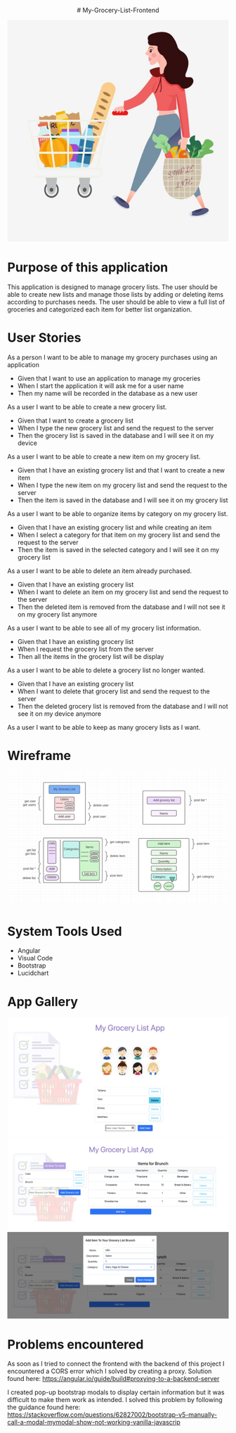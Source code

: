<p align="center">
    # My-Grocery-List-Frontend
</p>

<p align="center">
    <img src=src/assets/images/shopping.jpeg>
</p>

# Purpose of this application
This application is designed to manage grocery lists. The user should be able to create new lists and manage those lists by adding or deleting items according to purchases needs. The user should be able to view a full list of groceries and categorized each item for better list organization.

# User Stories

As a person I want to be able to manage my grocery purchases using an application
- Given that I want to use an application to manage my groceries
- When I start the application it will ask me for a user name
- Then my name will be recorded in the database as a new user

As a user I want to be able to create a new grocery list.
- Given that I want to create a grocery list
- When I type the new grocery list and send the request to the server
- Then the grocery list is saved in the database and I will see it on my device

As a user I want to be able to create a new item on my grocery list.
- Given that I have an existing grocery list and that I want to create a new item
- When I type the new item on my grocery list and send the request to the server
- Then the item is saved in the database and I will see it on my grocery list

As a user I want to be able to organize items by category on my grocery list.
- Given that I have an existing grocery list and while creating an item
- When I select a category for that item on my grocery list and send the request to the server
- Then the item is saved in the selected category and I will see it on my grocery list

As a user I want to be able to delete an item already purchased.
- Given that I have an existing grocery list
- When I want to delete an item on my grocery list and send the request to the server
- Then the deleted item is removed from the database and I will not see it on my grocery list anymore

As a user I want to be able to see all of my grocery list information.
- Given that I have an existing grocery list
- When I request the grocery list from the server
- Then all the items in the grocery list will be display

As a user I want to be able to delete a grocery list no longer wanted.
- Given that I have an existing grocery list
- When I want to delete that grocery list and send the request to the server
- Then the deleted grocery list is removed from the database and I will not see it on my device anymore

As a user I want to be able to keep as many grocery lists as I want.

# Wireframe
![alt](planning/GLFinalWireframe.png "Final Wireframe")

# System Tools Used
- Angular
- Visual Code
- Bootstrap
- Lucidchart

# App Gallery
![alt](src/assets/images/App1.png "App1")
![alt](src/assets/images/App2.png "App2")
![alt](src/assets/images/App3.png "App3")

# Problems encountered
As soon as I tried to connect the frontend with the backend of this project I encountered a CORS error which I solved by creating a proxy. Solution found here: https://angular.io/guide/build#proxying-to-a-backend-server

I created pop-up bootstrap modals to display certain information but it was difficult to make them work as intended. I solved this problem by following the guidance found here: https://stackoverflow.com/questions/62827002/bootstrap-v5-manually-call-a-modal-mymodal-show-not-working-vanilla-javascrip
